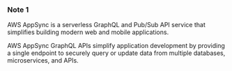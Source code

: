 ### Note 1 ###
AWS AppSync is a serverless GraphQL and Pub/Sub API service that simplifies building modern web and mobile applications.

AWS AppSync GraphQL APIs simplify application development by providing a single endpoint to securely query or update data from multiple databases, microservices, and APIs.